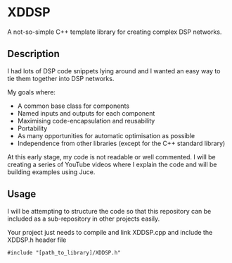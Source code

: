 # XDDSP

A not-so-simple C++ template library for creating complex DSP networks.

## Description

I had lots of DSP code snippets lying around and I wanted an easy way to tie them together into DSP networks.

My goals where:
 - A common base class for components
 - Named inputs and outputs for each component
 - Maximising code-encapsulation and reusability
 - Portability
 - As many opportunities for automatic optimisation as possible
 - Independence from other libraries (except for the C++ standard library)

At this early stage, my code is not readable or well commented. I will be creating a series of YouTube videos where I explain the code and will be building examples using Juce.

## Usage

I will be attempting to structure the code so that this repository can be included as a sub-repository in other projects easily.

Your project just needs to compile and link XDDSP.cpp and include the XDDSP.h header file

    #include "[path_to_library]/XDDSP.h"

